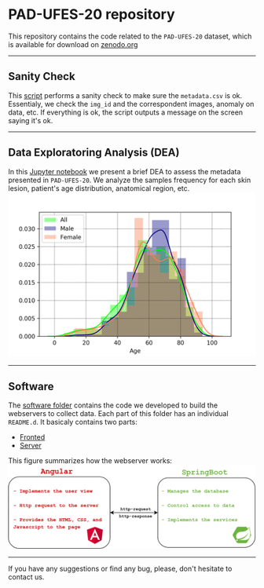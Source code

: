 # PAD-UFES-20 repository

This repository contains the code related to the `PAD-UFES-20` dataset, which is available for download on [zenodo.org](https://zenodo.org/record/3903894#.XvZu8HVKiUk)
<hr>

## Sanity Check
This [script](sanity_check/sanity_check.py) performs a sanity check to make sure the `metadata.csv` is ok. Essentialy, we check the `img_id` and the correspondent images, anomaly on data, etc. If everything is ok, the script outputs a message on the screen saying it's ok.
<hr>

## Data Exploratoring Analysis (DEA)
In this [Jupyter notebook](analysis/pad-ufes-20-analysis.ipynb) we present a brief DEA to assess the metadata presented in `PAD-UFES-20`. We analyze the samples frequency for each skin lesion, patient's age distribution, anatomical region, etc.
![age_dist](https://github.com/labcin-ufes/PAD-UFES-20/blob/master/figures/age_distribution.png)

<hr>

## Software
The [software folder](https://github.com/labcin-ufes/PAD-UFES-20/tree/master/software) contains the code we developed to build the webservers to collect data. Each part of this folder has an individual `README.d`. It basicaly contains two parts:
* [Fronted](software/frontend)
* [Server](software/server)

This figure summarizes how the webserver works:
![webserver](https://github.com/labcin-ufes/PAD-UFES-20/blob/master/figures/webserver.png)


<hr>
If you have any suggestions or find any bug, please, don't hesitate to contact us.
